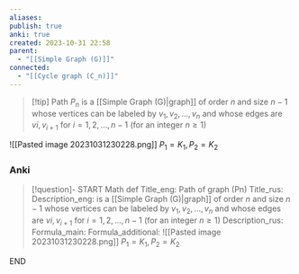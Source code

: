 ```yaml
---
aliases: 
publish: true
anki: true
created: 2023-10-31 22:58
parent:
  - "[[Simple Graph (G)]]"
connected:
  - "[[Cycle graph (C_n)]]"
---
```


> [!tip] Path $P_n$
> is a [[Simple Graph (G)|graph]] of order $n$ and size $n−1$ whose vertices can be labeled by $v_1,v_2,...,v_n$ and whose edges are $vi, v_{i+1}$ for $i = 1,2,...,n−1$ (for an integer $n≥1$)

![[Pasted image 20231031230228.png]]
$P_1 = K_1, P_2 = K_2$



### Anki
> [!question]- 
START
Math def
Title_eng: Path of graph (Pn)
Title_rus: 
Description_eng: is a [[Simple Graph (G)|graph]] of order $n$ and size $n−1$ whose vertices can be labeled by $v_1,v_2,...,v_n$ and whose edges are $vi, v_{i+1}$ for $i = 1,2,...,n−1$ (for an integer $n≥1$)
Description_rus: 
Formula_main: 
Formula_additional: ![[Pasted image 20231031230228.png]] 
$P_1 = K_1, P_2 = K_2$
<!--ID: 1698822236404-->
END












